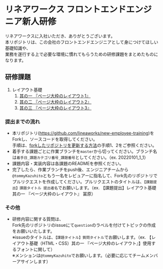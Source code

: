 # リネアワークス フロントエンドエンジニア新人研修

リネアワークスに入社いただき、ありがとうございます。  
本リポジトリは、この会社のフロントエンドエンジニアとして身につけてほしい基礎知識や、  
業務を遂行する上で必要な環境に慣れてもらうための研修課題をまとめたものになります。

## 研修課題

1. レイアウト基礎
    1. [其の一 『ページ大枠のレイアウト1』](./basic-layout/no1/README.md)
    2. [其の二 『ページ大枠のレイアウト2』](./basic-layout/no2/README.md)
    3. [其の三 『ページ大枠のレイアウト3』](./basic-layout/no3/README.md)

### 提出までの流れ

- 本リポジトリ(<https://github.com/lineaworks/new-employee-training>)をForkし、ソースコードを取得してください。  
  手順は、[forkしたリポジトリを更新する方法](https://qiita.com/taoki11111/items/6582dafeb971f66d1f79)の手順1、2をご参照ください。
- 着手する課題ごとに作業ブランチを`master`から切ってください。ブランチ名は`着手日_課題カテゴリ番号_課題番号`としてください。（ex. 20220101_1_1）
- 課題内容・実装内容は各課題のREADMEを参照ください。
- 完了したら、作業ブランチをpush後、エンジニアチームから`@tommyKazuhito`ともう一名をレビュアーに指名して、Fork先のリポジトリでプルリクエストを作成してください。プルリクエストのタイトルは、`【課題提出】課題タイトル 提出者名`でお願いします。（ex. 【課題提出】レイアウト基礎 其の一 『ページ大枠のレイアウト』 冨原）  

### その他

- 研修内容に関する質問は、  
  Fork先のリポジトリのissueにて`question`のラベルを付けてトピックの作成をお願いいたします。  
  ※issueのタイトルは、`【課題タイトル】質問タイトル`でお願いします。（ex. 【レイアウト基礎（HTML・CSS）其の一 『ページ大枠のレイアウト』】使用するフォントに関して）  
  ※メンションは`@tommyKazuhito`でお願いします。（必要に応じてチームメンバーアサインします）
